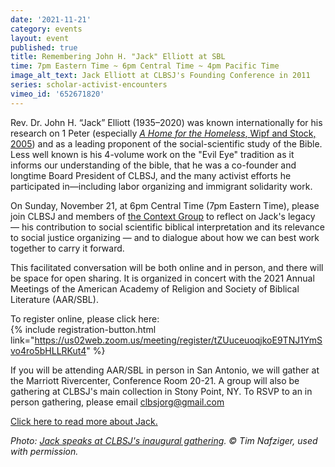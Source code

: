 ```yaml
---
date: '2021-11-21'
category: events
layout: event
published: true
title: Remembering John H. "Jack" Elliott at SBL
time: 7pm Eastern Time ~ 6pm Central Time ~ 4pm Pacific Time
image_alt_text: Jack Elliott at CLBSJ's Founding Conference in 2011
series: scholar-activist-encounters
vimeo_id: '652671820'
---
```

Rev. Dr. John H. “Jack” Elliott (1935–2020) was known internationally for his research on 1 Peter (especially [_A Home for the Homeless_, Wipf and Stock, 2005](https://wipfandstock.com/9781597524094/a-home-for-the-homeless/)) and as a leading proponent of the social-scientific study of the Bible. Less well known is his 4-volume work on the "Evil Eye" tradition as it informs our understanding of the bible, that he was a co-founder and longtime Board President of CLBSJ, and the many activist efforts he participated in—including labor organizing and immigrant solidarity work.

On Sunday, November 21, at 6pm Central Time (7pm Eastern Time), please join CLBSJ and members of [the Context Group](https://en.wikipedia.org/wiki/The_Context_Group) to reflect on Jack's legacy —  his contribution to social scientific biblical interpretation and its relevance to social justice organizing — and to dialogue about how we can best work together to carry it forward.

This facilitated conversation will be both online and in person, and there will be space for open sharing. It is organized in concert with the 2021 Annual Meetings of the American Academy of Religion and Society of Biblical Literature (AAR/SBL).

To register online, please click here:  
{% include registration-button.html link="https://us02web.zoom.us/meeting/register/tZUuceuoqjkoE9TNJ1YmSvo4ro5bHLLRKut4" %}

If you will be attending AAR/SBL in person in San Antonio, we will gather at the Marriott Rivercenter, Conference Room 20-21. A group will also be gathering at CLBSJ's main collection in Stony Point, NY. To RSVP to an in person gathering, please email clbsjorg@gmail.com

[Click here to read more about Jack.](https://clbsj.org/about/leadership/john-h-elliott/ )

_Photo: [Jack speaks at CLBSJ's inaugural gathering](https://clbsj.org/events/2011/10/22/opening-weekend/). © Tim Nafziger, used with permission._
